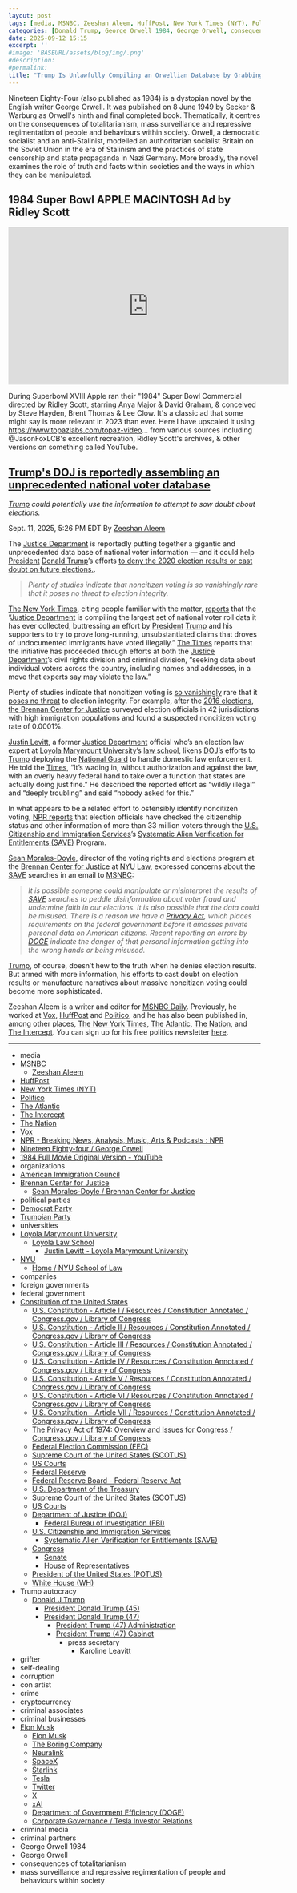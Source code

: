 ```yaml
---
layout: post
tags: [media, MSNBC, Zeeshan Aleem, HuffPost, New York Times (NYT), Politico, The Atlantic, The Intercept, The Nation, Vox, NPR - Breaking News Analysis Music Arts & Podcasts  –  NPR, Nineteen Eighty-four / George Orwell, 1984 Full Movie Original Version - YouTube, organizations, American Immigration Council, Brennan Center for Justice, Sean Morales-Doyle / Brennan Center for Justice, political parties, Democrat Party, Trumpian Party, universities, Loyola Marymount University, Loyola Law School, Justin Levitt - Loyola Marymount University, NYU, Home / NYU School of Law, companies, foreign governments, federal government, Constitution of the United States, U.S. Constitution - Article I / Resources / Constitution Annotated / Congress.gov / Library of Congress, U.S. Constitution - Article II / Resources / Constitution Annotated / Congress.gov / Library of Congress, U.S. Constitution - Article III / Resources / Constitution Annotated / Congress.gov / Library of Congress, U.S. Constitution - Article IV / Resources / Constitution Annotated / Congress.gov / Library of Congress, U.S. Constitution - Article V / Resources / Constitution Annotated / Congress.gov / Library of Congress, U.S. Constitution - Article VI / Resources / Constitution Annotated / Congress.gov / Library of Congress, U.S. Constitution - Article VII / Resources / Constitution Annotated / Congress.gov / Library of Congress, The Privacy Act of 1974 –  Overview and Issues for Congress / Congress.gov / Library of Congress, Federal Election Commission (FEC), Supreme Court of the United States (SCOTUS), US Courts, Federal Reserve, Federal Reserve Board - Federal Reserve Act, U.S. Department of the Treasury, Supreme Court of the United States (SCOTUS), US Courts, Department of Justice (DOJ), Federal Bureau of Investigation (FBI), U.S. Citizenship and Immigration Services, Systematic Alien Verification for Entitlements (SAVE), Congress, Senate, House of Representatives, President of the United States (POTUS), White House (WH), Trump autocracy, Donald J Trump, President Donald Trump (45), President Donald Trump (47), President Trump (47) Administration, President Trump (47) Cabinet, press secretary, Karoline Leavitt, grifter, self-dealing, corruption, con artist, crime, cryptocurrency, criminal associates, criminal businesses, Elon Musk, Elon Musk, The Boring Company, Neuralink, SpaceX, Starlink, Tesla, Twitter, X, xAI, Department of Government Efficiency (DOGE), Corporate Governance / Tesla Investor Relations, criminal media, criminal partners, George Orwell 1984, George Orwell, consequences of totalitarianism, mass surveillance and repressive regimentation of people and behaviours within society]
categories: [Donald Trump, George Orwell 1984, George Orwell, consequences of totalitarianism, mass surveillance and repressive regimentation of people and behaviours within society]
date: 2025-09-12 15:15
excerpt: ''
#image: 'BASEURL/assets/blog/img/.png'
#description:
#permalink:
title: "Trump Is Unlawfully Compiling an Orwellian Database by Grabbing States Voter Rolls"
---
```


Nineteen Eighty-Four (also published as 1984) is a dystopian novel by the English writer George Orwell. It was published on 8 June 1949 by Secker & Warburg as Orwell's ninth and final completed book. Thematically, it centres on the consequences of totalitarianism, mass surveillance and repressive regimentation of people and behaviours within society. Orwell, a democratic socialist and an anti-Stalinist, modelled an authoritarian socialist Britain on the Soviet Union in the era of Stalinism and the practices of state censorship and state propaganda in Nazi Germany. More broadly, the novel examines the role of truth and facts within societies and the ways in which they can be manipulated.

## 1984 Super Bowl APPLE MACINTOSH Ad by Ridley Scott

<iframe width="560" height="315" src="https://www.youtube.com/embed/ErwS24cBZPc?si=MzmTKIfWZmpedZJn" title="YouTube video player" frameborder="0" allow="accelerometer; autoplay; clipboard-write; encrypted-media; gyroscope; picture-in-picture; web-share" referrerpolicy="strict-origin-when-cross-origin" allowfullscreen></iframe>

During Superbowl XVIII Apple ran their "1984" Super Bowl Commercial directed by Ridley Scott, starring Anya Major & David Graham, & conceived by Steve Hayden, Brent Thomas & Lee Clow. It's a classic ad that some might say is more relevant in 2023 than ever. Here I have upscaled it using https://www.topazlabs.com/topaz-video... from various sources including ‪@JasonFoxLCB‬'s excellent recreation, Ridley Scott's archives, & other versions on something called YouTube.

## [Trump's DOJ is reportedly assembling an unprecedented national voter database](https://www.msnbc.com/top-stories/latest/trump-doj-national-voter-database-non-citizens-rcna230393)

*[Trump](https://www.donaldjtrump.com/) could potentially use the information to attempt to sow doubt about elections.*

Sept. 11, 2025, 5:26 PM EDT
By [Zeeshan Aleem](https://www.msnbc.com/author/zeeshan-aleem-ncpn1235332)

The [Justice Department](https://www.justice.gov/) is reportedly putting together a gigantic and unprecedented data base of national voter information — and it could help [President](https://www.whitehouse.gov/) [Donald Trump](https://www.donaldjtrump.com/)’s efforts [to deny the 2020 election results or cast doubt on future elections.](https://www.msnbc.com/opinion/msnbc-opinion/election-2024-fraud-rumors-pennsylvania-trump-harris-rcna178710).

> *Plenty of studies indicate that noncitizen voting is so vanishingly rare that it poses no threat to election integrity.*

[The New York Times](https://www.nytimes.com/), citing people familiar with the matter, [reports](https://www.nytimes.com/2025/09/09/us/politics/trump-voter-registration-data.html) that the “[Justice Department](https://www.justice.gov/) is compiling the largest set of national voter roll data it has ever collected, buttressing an effort by [President](https://www.whitehouse.gov/) [Trump](https://www.donaldjtrump.com/) and his supporters to try to prove long-running, unsubstantiated claims that droves of undocumented immigrants have voted illegally.” [The Times](https://www.nytimes.com/) reports that the initiative has proceeded through efforts at both the [Justice Department](https://www.justice.gov/)’s civil rights division and criminal division, “seeking data about individual voters across the country, including names and addresses, in a move that experts say may violate the law.”

Plenty of studies indicate that noncitizen voting is [so vanishingly](https://www.npr.org/2024/10/12/nx-s1-5147789/voting-election-2024-noncitizen-fact-check-trump) rare that it [poses no threat](https://www.americanimmigrationcouncil.org/blog/myths-about-noncitizen-voting-heritage-foundation-data/) to election integrity. For example, after the [2016 elections](https://www.fec.gov/resources/cms-content/documents/federalelections2020.pdf), [the Brennan Center for Justice](https://www.npr.org/2024/10/12/nx-s1-5147789/voting-election-2024-noncitizen-fact-check-trump) surveyed election officials in 42 jurisdictions with high immigration populations and found a suspected noncitizen voting rate of 0.0001%.

[Justin Levitt](https://www.lls.edu/faculty/justinlevitt/), a former [Justice Department](https://www.justice.gov/) official who’s an election law expert at [Loyola Marymount University](https://www.lmu.edu/)’s [law school](https://www.lls.edu/), likens [DOJ](https://www.justice.gov/)’s efforts to [Trump](https://www.donaldjtrump.com/) deploying the [National Guard](https://www.nationalguard.mil/) to handle domestic law enforcement. He told the [Times](https://www.nytimes.com/), “It’s wading in, without authorization and against the law, with an overly heavy federal hand to take over a function that states are actually doing just fine.” He described the reported effort as “wildly illegal” and “deeply troubling” and said “nobody asked for this.”

In what appears to be a related effort to ostensibly identify noncitizen voting, [NPR reports](https://www.npr.org/2025/09/10/nx-s1-5477367/save-election-citizenship-data-trump) that election officials have checked the citizenship status and other information of more than 33 million voters through the [U.S. Citizenship and Immigration Services](http://www.uscis.gov/)’s [Systematic Alien Verification for Entitlements (SAVE)](https://www.uscis.gov/save) Program.

[Sean Morales-Doyle](https://www.brennancenter.org/about/leadership/sean-morales-doyle), director of the voting rights and elections program at the [Brennan Center for Justice](https://www.brennancenter.org/) at [NYU](https://www.nyu.edu/) [Law](https://www.law.nyu.edu/), expressed concerns about the [SAVE](https://www.uscis.gov/save) searches in an email to [MSNBC](https://www.msnbc.com/):

> *It is possible someone could manipulate or misinterpret the results of [SAVE](https://www.uscis.gov/save) searches to peddle disinformation about voter fraud and undermine faith in our elections. It is also possible that the data could be misused. There is a reason we have a [Privacy Act](https://www.congress.gov/crs-product/R47863), which places requirements on the federal government before it amasses private personal data on American citizens. Recent reporting on errors by [DOGE](https://doge.gov/) indicate the danger of that personal information getting into the wrong hands or being misused.*

[Trump](https://www.donaldjtrump.com/), of course, doesn’t hew to the truth when he denies election results. But armed with more information, his efforts to cast doubt on election results or manufacture narratives about massive noncitizen voting could become more sophisticated.

Zeeshan Aleem is a writer and editor for [MSNBC Daily](https://www.msnbc.com/). Previously, he worked at [Vox](https://www.vox.com/), [HuffPost](https://www.huffpost.com/) and [Politico](https://www.politico.com/), and he has also been published in, among other places, [The New York Times](https://www.nytimes.com/), [The Atlantic](https://www.theatlantic.com/), [The Nation](https://www.thenation.com/), and [The Intercept](https://theintercept.com/). You can sign up for his free politics newsletter [here](http://zeeshanaleem.substack.com/subscribe).

----
- media
- [MSNBC](https://www.msnbc.com/)
    - [Zeeshan Aleem](https://www.msnbc.com/author/zeeshan-aleem-ncpn1235332)
- [HuffPost](https://www.huffpost.com/)
- [New York Times (NYT)](https://www.nytimes.com/)
- [Politico](https://www.politico.com/)
- [The Atlantic](https://www.theatlantic.com/)
- [The Intercept](https://theintercept.com/)
- [The Nation](https://www.thenation.com/)
- [Vox](https://www.vox.com/)
- [NPR - Breaking News, Analysis, Music, Arts & Podcasts : NPR](https://www.npr.org/)
- [Nineteen Eighty-four / George Orwell](https://web.archive.org/web/20090207061037/http://ebooks.adelaide.edu.au/o/orwell/george/o79n/complete.html)
- [1984 Full Movie Original Version - YouTube](https://www.youtube.com/watch?v=jDblb6mos24)
- organizations
- [American Immigration Council](https://www.americanimmigrationcouncil.org/)
- [Brennan Center for Justice](https://www.brennancenter.org/)
    - [Sean Morales-Doyle / Brennan Center for Justice](https://www.brennancenter.org/about/leadership/sean-morales-doyle)
- political parties
- [Democrat Party](https://www.democrats.org/)
- [Trumpian Party](https://www.gop.com/)
- universities
- [Loyola Marymount University](https://www.lmu.edu/)
    - [Loyola Law School](https://www.lls.edu/)
        - [Justin Levitt - Loyola Marymount University](https://www.lls.edu/faculty/justinlevitt/)
- [NYU](https://www.nyu.edu/)
    - [Home / NYU School of Law](https://www.law.nyu.edu/)
- companies
- foreign governments
- federal government
- [Constitution of the United States](https://constitution.congress.gov/)
    - [U.S. Constitution - Article I / Resources / Constitution Annotated / Congress.gov / Library of Congress](https://constitution.congress.gov/constitution/article-1/)
    - [U.S. Constitution - Article II / Resources / Constitution Annotated / Congress.gov / Library of Congress](https://constitution.congress.gov/constitution/article-2/)
    - [U.S. Constitution - Article III / Resources / Constitution Annotated / Congress.gov / Library of Congress](https://constitution.congress.gov/constitution/article-3/)
    - [U.S. Constitution - Article IV / Resources / Constitution Annotated / Congress.gov / Library of Congress](https://constitution.congress.gov/constitution/article-4/)
    - [U.S. Constitution - Article V / Resources / Constitution Annotated / Congress.gov / Library of Congress](https://constitution.congress.gov/constitution/article-5/)
    - [U.S. Constitution - Article VI / Resources / Constitution Annotated / Congress.gov / Library of Congress](https://constitution.congress.gov/constitution/article-6/)
    - [U.S. Constitution - Article VII / Resources / Constitution Annotated / Congress.gov / Library of Congress](https://constitution.congress.gov/constitution/article-7/)
    - [The Privacy Act of 1974: Overview and Issues for Congress / Congress.gov / Library of Congress](https://www.congress.gov/crs-product/R47863)
    - [Federal Election Commission (FEC)](https://www.fec.gov/resources/cms-content/documents/federalelections2020.pdf)
    - [Supreme Court of the United States (SCOTUS)](https://www.supremecourt.gov/)
    - [US Courts](https://www.uscourts.gov/)
    - [Federal Reserve](https;//www.federalreserve.gov/)
    - [Federal Reserve Board - Federal Reserve Act](https://www.federalreserve.gov/aboutthefed/fract.htm)
    - [U.S. Department of the Treasury](https://home.treasury.gov/)
    - [Supreme Court of the United States (SCOTUS)](https://www.supremecourt.gov/)
    - [US Courts](https://www.uscourts.gov/)
    - [Department of Justice (DOJ)](https://www.justice.gov/)
        - [Federal Bureau of Investigation (FBI)](https://www.fbi.gov/)
    - [U.S. Citizenship and Immigration Services](http://www.uscis.gov/)
        - [Systematic Alien Verification for Entitlements (SAVE)](https://www.uscis.gov/save)
    - [Congress](https://www.congress.gov/)
        - [Senate](https://www.senate.gov/)
        - [House of Representatives](https://www.house.gov/)
     - [President of the United States (POTUS)](https://www.whitehouse.gov/)
    - [White House (WH)](https://www.whitehouse.gov/)
- Trump autocracy
    - [Donald J Trump](https://www.donaldjtrump.com/)
        - [President Donald Trump (45)](https://trumpwhitehouse.archives.gov/)
        - [President Donald Trump (47)](https://www.whitehouse.gov/administration/donald-j-trump/)
            - [President Trump (47) Administration](https://www.whitehouse.gov/administration/)
            - [President Trump (47) Cabinet](https://www.whitehouse.gov/administration/the-cabinet/)
                - press secretary
                    - Karoline Leavitt
- grifter
- self-dealing
- corruption
- con artist
- crime
- cryptocurrency
- criminal associates
- criminal businesses
- [Elon Musk](https://ir.tesla.com/corporate/elon-musk)
    - [Elon Musk](https://x.com/elonmusk/)
    - [The Boring Company](https://www.boringcompany.com/)
    - [Neuralink](https://neuralink.com/)
    - [SpaceX](https://www.spacex.com/)
    - [Starlink](https://www.starlink.com/)
    - [Tesla](https://www.tesla.com/)
    - [Twitter](https://twitter.com/)
    - [ X ](https://x.com/)
    - [xAI](https://x.ai/)
    - [Department of Government Efficiency (DOGE)](https://www.doge.gov/)
    - [Corporate Governance / Tesla Investor Relations](https://ir.tesla.com/corporate)
- criminal media
- criminal partners
- George Orwell 1984
- George Orwell 
- consequences of totalitarianism
- mass surveillance and repressive regimentation of people and behaviours within society